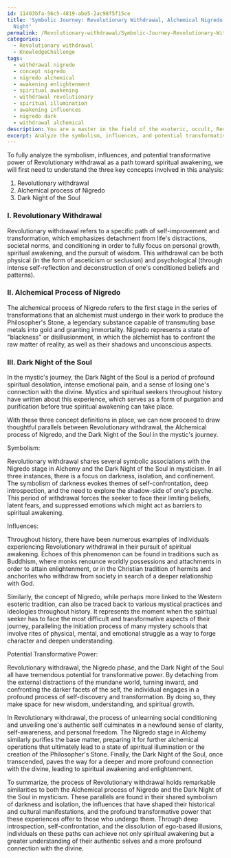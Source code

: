 ```yaml
---
id: 11403bfa-56c5-4819-abe5-2ac98f5f15ce
title: 'Symbolic Journey: Revolutionary Withdrawal, Alchemical Nigredo, and the Dark
  Night'
permalink: /Revolutionary-withdrawal/Symbolic-Journey-Revolutionary-Withdrawal-Alchemical-Nigredo-and-the-Dark-Night/
categories:
  - Revolutionary withdrawal
  - KnowledgeChallenge
tags:
  - withdrawal nigredo
  - concept nigredo
  - nigredo alchemical
  - awakening enlightenment
  - spiritual awakening
  - withdrawal revolutionary
  - spiritual illumination
  - awakening influences
  - nigredo dark
  - withdrawal alchemical
description: You are a master in the field of the esoteric, occult, Revolutionary withdrawal and Education. You are a writer of tests, challenges, books and deep knowledge on Revolutionary withdrawal for initiates and students to gain deep insights and understanding from. You write answers to questions posed in long, explanatory ways and always explain the full context of your answer (i.e., related concepts, formulas, examples, or history), as well as the step-by-step thinking process you take to answer the challenges. Be rigorous and thorough, and summarize the key themes, ideas, and conclusions at the end.
excerpt: Analyze the symbolism, influences, and potential transformative power of Revolutionary withdrawal as a path toward spiritual awakening by drawing thoughtful parallels with the Alchemical process of Nigredo and the role of the Dark Night of the Soul in the mystic's journey.
---
```

To fully analyze the symbolism, influences, and potential transformative power of Revolutionary withdrawal as a path toward spiritual awakening, we will first need to understand the three key concepts involved in this analysis:

1. Revolutionary withdrawal
2. Alchemical process of Nigredo
3. Dark Night of the Soul

### I. Revolutionary Withdrawal

Revolutionary withdrawal refers to a specific path of self-improvement and transformation, which emphasizes detachment from life's distractions, societal norms, and conditioning in order to fully focus on personal growth, spiritual awakening, and the pursuit of wisdom. This withdrawal can be both physical (in the form of asceticism or seclusion) and psychological (through intense self-reflection and deconstruction of one's conditioned beliefs and patterns).

### II. Alchemical Process of Nigredo

The alchemical process of Nigredo refers to the first stage in the series of transformations that an alchemist must undergo in their work to produce the Philosopher's Stone, a legendary substance capable of transmuting base metals into gold and granting immortality. Nigredo represents a state of "blackness" or disillusionment, in which the alchemist has to confront the raw matter of reality, as well as their shadows and unconscious aspects.

### III. Dark Night of the Soul

In the mystic's journey, the Dark Night of the Soul is a period of profound spiritual desolation, intense emotional pain, and a sense of losing one's connection with the divine. Mystics and spiritual seekers throughout history have written about this experience, which serves as a form of purgation and purification before true spiritual awakening can take place.

With these three concept definitions in place, we can now proceed to draw thoughtful parallels between Revolutionary withdrawal, the Alchemical process of Nigredo, and the Dark Night of the Soul in the mystic's journey.

Symbolism: 

Revolutionary withdrawal shares several symbolic associations with the Nigredo stage in Alchemy and the Dark Night of the Soul in mysticism. In all three instances, there is a focus on darkness, isolation, and confinement. The symbolism of darkness evokes themes of self-confrontation, deep introspection, and the need to explore the shadow-side of one's psyche. This period of withdrawal forces the seeker to face their limiting beliefs, latent fears, and suppressed emotions which might act as barriers to spiritual awakening.

Influences:

Throughout history, there have been numerous examples of individuals experiencing Revolutionary withdrawal in their pursuit of spiritual awakening. Echoes of this phenomenon can be found in traditions such as Buddhism, where monks renounce worldly possessions and attachments in order to attain enlightenment, or in the Christian tradition of hermits and anchorites who withdraw from society in search of a deeper relationship with God.

Similarly, the concept of Nigredo, while perhaps more linked to the Western esoteric tradition, can also be traced back to various mystical practices and ideologies throughout history. It represents the moment when the spiritual seeker has to face the most difficult and transformative aspects of their journey, paralleling the initiation process of many mystery schools that involve rites of physical, mental, and emotional struggle as a way to forge character and deepen understanding.

Potential Transformative Power:

Revolutionary withdrawal, the Nigredo phase, and the Dark Night of the Soul all have tremendous potential for transformative power. By detaching from the external distractions of the mundane world, turning inward, and confronting the darker facets of the self, the individual engages in a profound process of self-discovery and transformation. By doing so, they make space for new wisdom, understanding, and spiritual growth.

In Revolutionary withdrawal, the process of unlearning social conditioning and unveiling one's authentic self culminates in a newfound sense of clarity, self-awareness, and personal freedom. The Nigredo stage in Alchemy similarly purifies the base matter, preparing it for further alchemical operations that ultimately lead to a state of spiritual illumination or the creation of the Philosopher's Stone. Finally, the Dark Night of the Soul, once transcended, paves the way for a deeper and more profound connection with the divine, leading to spiritual awakening and enlightenment.

To summarize, the process of Revolutionary withdrawal holds remarkable similarities to both the Alchemical process of Nigredo and the Dark Night of the Soul in mysticism. These parallels are found in their shared symbolism of darkness and isolation, the influences that have shaped their historical and cultural manifestations, and the profound transformative power that these experiences offer to those who undergo them. Through deep introspection, self-confrontation, and the dissolution of ego-based illusions, individuals on these paths can achieve not only spiritual awakening but a greater understanding of their authentic selves and a more profound connection with the divine.
